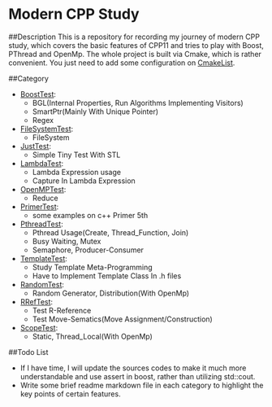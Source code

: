 # Modern CPP Study
##Description
This is a repository for recording my journey of modern CPP study, which covers the basic features of CPP11 and
tries to play with Boost, PThread and OpenMp. The whole project is built via Cmake, which is rather convenient. You just need to add some configuration on [CmakeList](./CMakeLists.txt).

##Category
- [BoostTest](./BoostTest):
    - BGL(Internal Properties, Run Algorithms Implementing Visitors)  
    - SmartPtr(Mainly With Unique Pointer)  
    - Regex    
- [FileSystemTest](./FileSystemTest):
    - FileSystem   
- [JustTest](./JustTest):
    - Simple Tiny Test With STL    
- [LambdaTest](./LambdaTest):
    - Lambda Expression usage    
    - Capture In Lambda Expression
- [OpenMPTest](./OpenMPTest):
    - Reduce
- [PrimerTest](./PrimerTest):
    - some examples on c++ Primer 5th    
- [PthreadTest](./PthreadTest):
    - Pthread Usage(Create, Thread_Function, Join)  
    - Busy Waiting, Mutex  
    - Semaphore, Producer-Consumer  
- [TemplateTest](./TemplateTest):
    - Study Template Meta-Programming  
    - Have to Implement Template Class In .h files
- [RandomTest](./RandomTest):
    - Random Generator, Distribution(With OpenMp)
- [RRefTest](./ReferenceTest):
    - Test R-Reference
    - Test Move-Sematics(Move Assignment/Construction)    
- [ScopeTest](./ScopeTest):
    - Static, Thread_Local(With OpenMp)

##Todo List
- If I have time, I will update the sources codes to make it much more understandable
 and use assert in boost, rather than utilizing std::cout.
- Write some brief readme markdown file in each category to highlight the key points of
certain features.
